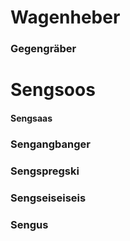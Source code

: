 # Wagenheber
### Gegengräber

# Sengsoos
#### Sengsaas
### Sengangbanger
### Sengspregski
### Sengseiseiseis
### Sengus

<!--
**frahofer/frahofer** is a ✨ _special_ ✨ repository because its `README.md` (this file) appears on your GitHub profile.

Here are some ideas to get you started:

- 🔭 I’m currently working on ...
- 🌱 I’m currently learning ...
- 👯 I’m looking to collaborate on ...
- 🤔 I’m looking for help with ...
- 💬 Ask me about ...
- 📫 How to reach me: ...
- 😄 Pronouns: ...
- ⚡ Fun fact: ...
-->

